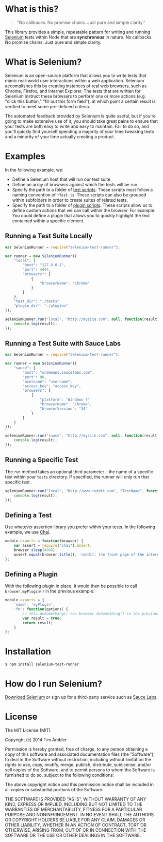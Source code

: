 # What is this?

> "No callbacks. No promise chains. Just pure and simple clarity."

This library provides a simple, repeatable pattern for writing and running [Selenium](http://docs.seleniumhq.org/) tests within Node that are **synchronous** in nature. No callbacks. No promise chains. Just pure and simple clarity.

# What is Selenium?

Selenium is an open-source platform that allows you to write tests that mimic real-world user interactions within a web application. Selenium accomplishes this by creating instances of real web browsers, such as Chrome, Firefox, and Internet Explorer. The tests that are written for Selenium instruct these browsers to perform one or more actions (e.g. "click this button," "fill out this form field"), at which point a certain result is verified to meet some pre-defined criteria.

The automated feedback provided by Selenium is quite useful, but if you're going to make extensive use of it, you should take great pains to ensure that your tests are both easy to write and easy to maintain. Fail to do so, and you'll quickly find yourself spending a majority of your time tweaking tests and a minority of your time actually creating a product.

# Examples

In the following example, we:

* Define a Selenium host that will run our test suite
* Define an array of browsers against which the tests will be run
* Specify the path to a folder of [test scripts](#tests). These scripts must follow a naming convention of `*Test.js`. These scripts can also be grouped within subfolders in order to create suites of related tests.
* Specify the path to a folder of [plugin scripts](#plugins). These scripts allow us to define custom actions that we can call within the browser. For example: You could define a plugin that allows you to quickly highlight the text contained within a specific element.

## Running a Test Suite Locally

```javascript
var SeleniumRunner = require("selenium-test-runner");

var runner = new SeleniumRunner({
	"local": {
		"host": "127.0.0.1",
		"port": 4444,
		"browsers": [
			{
				"browserName": "Chrome"
			}
		]
	},
    "test_dir": "./tests"
    "plugin_dir": "./plugins"
});

seleniumRunner.run("local", "http://mysite.com", null, function(result) {
	console.log(result);
});
```

## Running a Test Suite with Sauce Labs

```javascript
var SeleniumRunner = require("selenium-test-runner");

var runner = new SeleniumRunner({
	"sauce": {
		"host": "ondemand.saucelabs.com",
		"port": 80,
		"username": "username",
		"access_key": "access_key",
		"browsers": [
			{
				"platform": "Windows 7"
				"browserName": "Chrome",
				"browserVersion": "34"
			}
		]
	}
});

seleniumRunner.run("sauce", "http://mysite.com", null, function(result) {
	console.log(result);
});
```

## Running a Specific Test

The `run` method takes an optional third parameter - the name of a specific test within your `tests` directory. If specified, the runner will only run that specific test.

```javascript
seleniumRunner.run("local", "http://www.reddit.com", "TestName", function(result) {
	console.log(result);
});
```

<a name="tests"></a>
## Defining a Test

Use whatever assertion library you prefer within your tests. In the following example, we use [Chai](http://chaijs.com/).

```javascript
module.exports = function(browser) {
    var assert = require("chai").assert;
    browser.sleep(4000);
    assert.equal(browser.title(), 'reddit: the front page of the internet');
};
```

<a name="plugins"></a>
## Defining a Plugin

With the following plugin in place, it would then be possible to call `browser.myPlugin()` in the previous example.

```javascript
module.exports = {
	'name': 'myPlugin',
	'fn': function(options) {
		// this.doSomething() === browser.doSomething() in the previous example.
		var result = true;
		return result;
	}
};
```

# Installation

```
$ npm install selenium-test-runner
```

# How do I run Selenium?

[Download Selenium](http://docs.seleniumhq.org/) or sign up for a third-party service such as [Sauce Labs](https://saucelabs.com/).

# License

The MIT License (MIT)

Copyright (c) 2014 Tim Ambler

Permission is hereby granted, free of charge, to any person obtaining a copy
of this software and associated documentation files (the "Software"), to deal
in the Software without restriction, including without limitation the rights
to use, copy, modify, merge, publish, distribute, sublicense, and/or sell
copies of the Software, and to permit persons to whom the Software is
furnished to do so, subject to the following conditions:

The above copyright notice and this permission notice shall be included in all
copies or substantial portions of the Software.

THE SOFTWARE IS PROVIDED "AS IS", WITHOUT WARRANTY OF ANY KIND, EXPRESS OR
IMPLIED, INCLUDING BUT NOT LIMITED TO THE WARRANTIES OF MERCHANTABILITY,
FITNESS FOR A PARTICULAR PURPOSE AND NONINFRINGEMENT. IN NO EVENT SHALL THE
AUTHORS OR COPYRIGHT HOLDERS BE LIABLE FOR ANY CLAIM, DAMAGES OR OTHER
LIABILITY, WHETHER IN AN ACTION OF CONTRACT, TORT OR OTHERWISE, ARISING FROM,
OUT OF OR IN CONNECTION WITH THE SOFTWARE OR THE USE OR OTHER DEALINGS IN THE
SOFTWARE.
